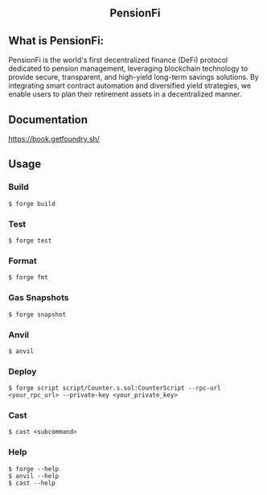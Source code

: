 <div align="center">

## PensionFi

</div>

## What is PensionFi:

PensionFi is the world's first decentralized finance (DeFi) protocol dedicated to pension management, leveraging blockchain technology to provide secure, transparent, and high-yield long-term savings solutions. By integrating smart contract automation and diversified yield strategies, we enable users to plan their retirement assets in a decentralized manner.

## Documentation

https://book.getfoundry.sh/

## Usage

### Build

```shell
$ forge build
```

### Test

```shell
$ forge test
```

### Format

```shell
$ forge fmt
```

### Gas Snapshots

```shell
$ forge snapshot
```

### Anvil

```shell
$ anvil
```

### Deploy

```shell
$ forge script script/Counter.s.sol:CounterScript --rpc-url <your_rpc_url> --private-key <your_private_key>
```

### Cast

```shell
$ cast <subcommand>
```

### Help

```shell
$ forge --help
$ anvil --help
$ cast --help
```
